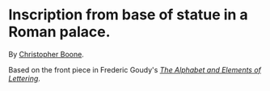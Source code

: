 # Inscription from base of statue in a Roman palace. #

By [Christopher Boone][Hypsometry].

Based on the front piece in Frederic Goudy's [_The Alphabet and Elements of Lettering_][Alphabet].


[Hypsometry]: http://hypsometry.com/ "Go to hypsometry.com."
[Alphabet]: http://books.google.com/books?id=99nZAAAAMAAJ "Read about *The Alphabet and Elements of Lettering* on Google Books."

